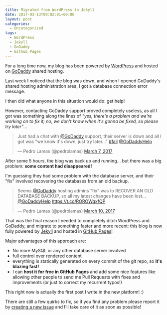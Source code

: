 ```yaml
---
title: Migrated from WordPress to Jekyll
date: 2017-03-13T09:02:01+00:00
layout: post
categories:
  - Uncategorized
tags:
  - WordPress
  - Jekyll
  - GoDaddy
  - Github Pages
---
```


For a long time now, my blog has been powered by [WordPress](http://wordpress.org) and hosted on [GoDaddy](http://www.godaddy.com) shared hosting.

Last week I noticed that the blog was down, and when I opened GoDaddy's shared hosting administration area, I got a database connection error message.

I then did what anyone in this situation would do: get help!

However, contacting GoDaddy support proved completely useless, as all I got was something along the lines of _"yes, there's a problem and we're working on to fix it; no, we don't know when it's gonna be fixed, so please try later"_...

<blockquote class="twitter-tweet" data-conversation="none" data-lang="en"><p lang="en" dir="ltr">Just had a chat with <a href="https://twitter.com/GoDaddy">@GoDaddy</a> support, their server is down and all I got was &quot;we know it&#39;s down, just try later...&quot; <a href="https://twitter.com/hashtag/fail?src=hash">#fail</a> <a href="https://twitter.com/GoDaddyHelp">@GoDaddyHelp</a></p>&mdash; Pedro Lamas (@pedrolamas) <a href="https://twitter.com/pedrolamas/status/839089470880247813">March 7, 2017</a></blockquote>
<script async src="//platform.twitter.com/widgets.js" charset="utf-8"></script>

After some 5 hours, the blog was back up and running... but there was a big problem: **some content had disappeared!**

I'm guessing they had some problem with the database server, and their "fix" involved recovering the databases from an old backup.

<blockquote class="twitter-tweet" data-lang="en"><p lang="en" dir="ltr">Seems <a href="https://twitter.com/GoDaddy">@GoDaddy</a> hosting admins &quot;fix&quot; was to RECOVER AN OLD DATABASE BACKUP, so all my latest changes have been lost... <a href="https://twitter.com/GoDaddyHelp">@GoDaddyHelp</a> <a href="https://t.co/ROROWqxfQP">https://t.co/ROROWqxfQP</a></p>&mdash; Pedro Lamas (@pedrolamas) <a href="https://twitter.com/pedrolamas/status/840237008551333888">March 10, 2017</a></blockquote>
<script async src="//platform.twitter.com/widgets.js" charset="utf-8"></script>

That was the final reason I needed to completely ditch WordPress and GoDaddy, and migrate to something faster and more recent: this blog is now fully powered by [Jekyll](https://jekyllrb.com) and hosted in [GitHub Pages](https://pages.github.com)!

Major advantages of this approach are:

- No more MySQL or any other database server involved
- full control over rendered content
- everything is statically generated on every commit of the git repo, so **it's blazing fast!**
- I can **host it for free in GitHub Pages** and add some nice features like allowing other people to send me Pull Requests with fixes and improvements (or just to correct my recurrent typos!)

This right now is actually the first post I write in the new platform! :)

There are still a few quirks to fix, so if you find any problem please report it by [creating a new issue](https://github.com/pedrolamas/pedrolamas.com/issues/new) and I'll take care of it as soon as possible!
